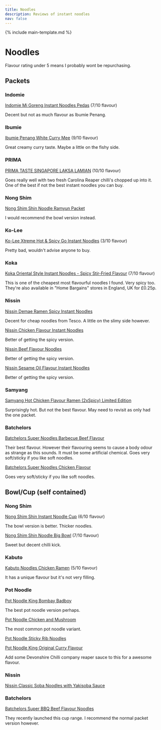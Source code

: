 ```yaml
---
title: Noodles
description: Reviews of instant noodles
nav: false
---
```


{% include main-template.md %}

# Noodles

Flavour rating under 5 means I probably wont be repurchasing.

## Packets

### Indomie

[Indomie Mi Goreng Instant Noodles Pedas]() (7/10 flavour)

Decent but not as much flavour as Ibumie Penang.

### Ibumie

[Ibumie Penang White Curry Mee]() (9/10 flavour)

Great creamy curry taste. Maybe a little on the fishy side.

### PRIMA

[PRIMA TASTE SINGAPORE LAKSA LAMIAN]() (10/10 flavour)

Goes really well with two fresh Carolina Reaper chilli's chopped up into it. One of the best if not the best instant noodles you can buy.

### Nong Shim

[Nong Shim Shin Noodle Ramyun Packet]()

I would recommend the bowl version instead.

### Ko-Lee

[Ko-Lee Xtreme Hot & Spicy Go Instant Noodles]() (3/10 flavour)

Pretty bad, wouldn't advise anyone to buy.

### Koka

[Koka Oriental Style Instant Noodles - Spicy Stir-Fried Flavour](https://www.amazon.co.uk/Koka-Oriental-Style-Instant-Noodles/dp/B06XX2RZJ4/) (7/10 flavour)

This is one of the cheapest most flavourful noodles I found. Very spicy too. They're also available in "Home Bargains" stores in England, UK for £0.25p.

### Nissin

[Nissin Demae Ramen Spicy Instant Noodles](https://www.amazon.co.uk/Nissin-Demae-Ramen-Instant-Noodles/dp/B00KA82CRQ)

Decent for cheap noodles from Tesco. A little on the slimy side however.

[Nissin Chicken Flavour Instant Noodles](https://www.amazon.co.uk/Nissin-Chicken-Flavour-Instant-Noodles/dp/B004SGTUMQ)

Better of getting the spicy version.

[Nissin Beef Flavour Noodles](https://www.amazon.co.uk/Nissin-Beef-Flavour-Noodles-Packets/dp/B004SH0KRY)

Better of getting the spicy version.

[Nissin Sesame Oil Flavour Instant Noodles](https://www.amazon.co.uk/Nissin-Sesame-Flavour-Instant-Noodles/dp/B007FCXRHY/)

Better of getting the spicy version.

### Samyang

[Samyang Hot Chicken Flavour Ramen (2xSpicy) Limited Edition](https://www.amazon.co.uk/Samyang-Chicken-Flavour-2xSpicy-Limited/dp/B07119KZZJ/)

Surprisingly hot. But not the best flavour. May need to revisit as only had the one packet.

### Batchelors

[Batchelors Super Noodles Barbecue Beef Flavour](https://www.amazon.co.uk/Batchelors-Super-Noodles-Barbecue-Flavour/dp/B007XR27AE)

Their best flavour. However their flavouring seems to cause a body odour as strange as this sounds. It must be some artificial chemical. Goes very soft/sticky if you like soft noodles.

[Batchelors Super Noodles Chicken Flavour](https://www.amazon.co.uk/Batchelors-Super-Noodles-Chicken-Flavour/dp/B01EX15TIE)

Goes very soft/sticky if you like soft noodles.

## Bowl/Cup (self contained)

### Nong Shim

[Nong Shim Shin Instant Noodle Cup]() (6/10 flavour)

The bowl version is better. Thicker noodles.

[Nong Shim Shin Noodle Big Bowl]() (7/10 flavour)

Sweet but decent chilli kick.

### Kabuto

[Kabuto Noodles Chicken Ramen]() (5/10 flavour)

It has a unique flavour but it's not very filling.

### Pot Noodle

[Pot Noodle King Bombay Badboy](https://www.amazon.co.uk/Pot-Noodle-Bombay-Badboy-Flavour/dp/B007XR2JZ2)

The best pot noodle version perhaps.

[Pot Noodle Chicken and Mushroom](https://www.amazon.co.uk/Pot-Noodle-Chicken-Mushroom-Noodles/dp/B06XP9RLQM)

The most common pot noodle variant.

[Pot Noodle Sticky Rib Noodles](https://www.amazon.co.uk/Pot-Noodle-Sticky-Rib-Noodles/dp/B06XP9Y2K7/)

[Pot Noodle King Original Curry Flavour](https://www.amazon.co.uk/Pot-Noodle-Original-Curry-Flavour/dp/B007XR2IM6/)

Add some Devonshire Chilli company reaper sauce to this for a awesome flavour.

### Nissin

[Nissin Classic Soba Noodles with Yakisoba Sauce](https://www.amazon.co.uk/Nissin-Classic-Noodles-Yakisoba-Sauce/dp/B00V3NGLVK/)

### Batchelors

[Batchelors Super BBQ Beef Flavour Noodles](https://www.amazon.co.uk/Batchelors-Super-Beef-Flavour-Noodles/dp/B073HBXY3N)

They recently launched this cup range. I recommend the normal packet version however.
